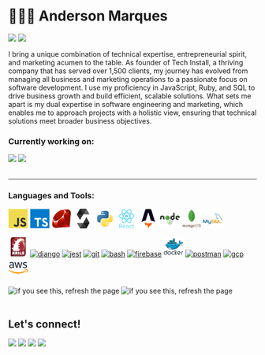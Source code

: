 <h1>👨🏾‍💻 Anderson Marques</h1>

<div>
<img src="https://img.shields.io/badge/Full%20Stack%20Developer-20B2AA?style=for-the-badge">
<img src="https://img.shields.io/badge/Automation%20Expert-20B2AA?style=for-the-badge">
</div>

<p>
I bring a unique combination of technical expertise, entrepreneurial spirit, and marketing acumen to the table. As founder of Tech Install, a thriving company that has served over 1,500 clients, my journey has evolved from managing all business and marketing operations to a passionate focus on software development. I use my proficiency in JavaScript, Ruby, and SQL to drive business growth and build efficient, scalable solutions. What sets me apart is my dual expertise in software engineering and marketing, which enables me to approach projects with a holistic view, ensuring that technical solutions meet broader business objectives.
</p>

<h3>Currently working on:</h3>
<a href="https://github.com/fm-anderson/blackjack-multiplayer"><img height=120 src="https://github-readme-stats.vercel.app/api/pin/?username=fm-anderson&repo=blackjack-multiplayer&show_owner=false" /></a>
<a href="https://github.com/fm-anderson/days-until"><img height=120 src="https://github-readme-stats.vercel.app/api/pin/?username=fm-anderson&repo=days-until&show_owner=false" /></a>
</br>
</br>

---

<h3 align="left">Languages and Tools:</h3>
<p align="left">
<a href="https://developer.mozilla.org/en-US/docs/Web/JavaScript" target="_blank" rel="noreferrer" ><img src="https://raw.githubusercontent.com/devicons/devicon/master/icons/javascript/javascript-original.svg" alt="javascript" width="40" height="40"/></a>
<a href="https://www.typescriptlang.org/" target="_blank" rel="noreferrer" ><img src="https://raw.githubusercontent.com/devicons/devicon/master/icons/typescript/typescript-original.svg" alt="typescript" width="40" height="40"/></a>
<a href="https://www.ruby-lang.org/en/" target="_blank" rel="noreferrer"><img src="https://raw.githubusercontent.com/devicons/devicon/master/icons/ruby/ruby-original.svg" alt="ruby" width="40" height="40"/></a>
<a href="https://soliditylang.org/" target="_blank" rel="noreferrer"><img src="https://raw.githubusercontent.com/devicons/devicon/master/icons/solidity/solidity-original.svg" alt="solidity" width="40" height="40"/></a>
<a href="https://www.python.org" target="_blank" rel="noreferrer"><img src="https://raw.githubusercontent.com/devicons/devicon/master/icons/python/python-original.svg" alt="python" width="40" height="40"/></a>
<a href="https://reactjs.org/" target="_blank" rel="noreferrer"><img src="https://raw.githubusercontent.com/devicons/devicon/master/icons/react/react-original-wordmark.svg" alt="react" width="40" height="40"/></a>
<a href="https://astro.build" target="_blank" rel="noreferrer"><img src="https://raw.githubusercontent.com/github/explore/5cc0a03a302ec862c4aeac2a22a513ae31c35432/topics/astro/astro.png" alt="astro" width="40" height="40"/></a>
<a href="https://nodejs.org" target="_blank" rel="noreferrer"><img src="https://raw.githubusercontent.com/devicons/devicon/master/icons/nodejs/nodejs-original-wordmark.svg" alt="nodejs" width="40" height="40"/></a>
<a href="https://www.mongodb.com/" target="_blank" rel="noreferrer"><img src="https://raw.githubusercontent.com/devicons/devicon/master/icons/mongodb/mongodb-original-wordmark.svg" alt="mongodb" width="40" height="40"/></a>
<a href="https://www.mysql.com/" target="_blank" rel="noreferrer"><img src="https://raw.githubusercontent.com/devicons/devicon/master/icons/mysql/mysql-original-wordmark.svg" alt="mysql" width="40" height="40"/></a>
</p>
<p align="left">
<a href="https://rubyonrails.org" target="_blank" rel="noreferrer"><img src="https://raw.githubusercontent.com/devicons/devicon/master/icons/rails/rails-original-wordmark.svg" alt="rails" width="40" height="40"/></a>
<a href="https://www.djangoproject.com/" target="_blank" rel="noreferrer"><img src="https://cdn.worldvectorlogo.com/logos/django.svg" alt="django" width="40" height="40"/></a>
<a href="https://jestjs.io" target="_blank" rel="noreferrer"><img src="https://www.vectorlogo.zone/logos/jestjsio/jestjsio-icon.svg" alt="jest" width="40" height="40"/></a>
<a href="https://git-scm.com/" target="_blank" rel="noreferrer"><img src="https://www.vectorlogo.zone/logos/git-scm/git-scm-icon.svg" alt="git" width="40" height="40"/></a>
<a href="https://www.gnu.org/software/bash/" target="_blank" rel="noreferrer"><img src="https://www.vectorlogo.zone/logos/gnu_bash/gnu_bash-icon.svg" alt="bash" width="40" height="40"/></a>
<a href="https://firebase.google.com/" target="_blank" rel="noreferrer"><img src="https://www.vectorlogo.zone/logos/firebase/firebase-icon.svg" alt="firebase" width="40" height="40"/></a>
<a href="https://www.docker.com/" target="_blank" rel="noreferrer"><img src="https://raw.githubusercontent.com/devicons/devicon/master/icons/docker/docker-original-wordmark.svg" alt="docker" width="40" height="40"/></a>
<a href="https://postman.com" target="_blank" rel="noreferrer"><img src="https://www.vectorlogo.zone/logos/getpostman/getpostman-icon.svg" alt="postman" width="40" height="40"/></a>
<a href="https://cloud.google.com" target="_blank" rel="noreferrer"><img src="https://www.vectorlogo.zone/logos/google_cloud/google_cloud-icon.svg" alt="gcp" width="40" height="40"/></a>
<a href="https://aws.amazon.com" target="_blank" rel="noreferrer"><img src="https://raw.githubusercontent.com/devicons/devicon/master/icons/amazonwebservices/amazonwebservices-original-wordmark.svg" alt="aws" width="40" height="40"/></a>
</p>

<div href="https://github.com/fm-anderson/">
  <img height=150 align="center" src="https://github-readme-stats.vercel.app/api?username=fm-anderson&show_icons=true&hide=issues,contribs&rank_icon=github" alt="if you see this, refresh the page" />
  <img height=150 align="center" src="https://github-readme-stats.vercel.app/api/top-langs/?username=fm-anderson&layout=compact" alt="if you see this, refresh the page" />
</div>

</br>
<h2>Let's connect!</h2>
<div>
  <a href="https://www.linkedin.com/in/fm-anderson/"><img src="https://img.shields.io/badge/linkedin-0A66C2?style=for-the-badge&logo=linkedin"></a>
  <a href="https://fm-anderson.com"><img src="https://img.shields.io/badge/portfolio-003B57?style=for-the-badge&logo=elasticstack&logoColor=FFF"></a>
  <a href="https://discordapp.com/users/459151011324362763"><img src="https://img.shields.io/badge/discord-5865F2?style=for-the-badge&logo=discord&logoColor=FFF"></a>
  <a href="mailto:andersonmarquesweb@gmail.com"><img src="https://img.shields.io/badge/email-EA4335?style=for-the-badge&logo=maildotru&logoColor=FFF"></a>
</div>
